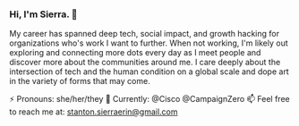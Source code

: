 ### Hi, I'm Sierra. 👋

My career has spanned deep tech, social impact, and growth hacking for organizations who's work I want to further. When not working, I'm likely out exploring and connecting more dots every day as I meet people and discover more about the communities around me. I care deeply about the intersection of tech and the human condition on a global scale and dope art in the variety of forms that may come.

⚡ Pronouns: she/her/they
💼 Currently: @Cisco @CampaignZero
📫 Feel free to reach me at: stanton.sierraerin@gmail.com
